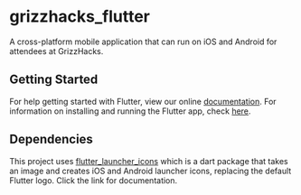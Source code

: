 # grizzhacks_flutter

A cross-platform mobile application that can run on iOS and Android for attendees at GrizzHacks. 

## Getting Started

For help getting started with Flutter, view our online
[documentation](https://flutter.io/). For information on installing and running the Flutter app, check [here](https://flutter.io/get-started/install/).

## Dependencies

This project uses [flutter_launcher_icons](https://pub.dartlang.org/packages/flutter_launcher_icons) which is a dart package that takes an image and creates iOS and Android launcher icons, replacing the default Flutter logo. Click the link for documentation.
